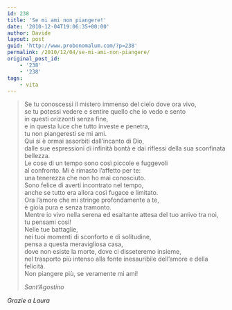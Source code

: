 ```yaml
---
id: 238
title: 'Se mi ami non piangere!'
date: '2010-12-04T19:06:35+00:00'
author: Davide
layout: post
guid: 'http://www.probonomalum.com/?p=238'
permalink: /2010/12/04/se-mi-ami-non-piangere/
original_post_id:
    - '238'
    - '238'
tags:
    - vita
---
```


> Se tu conoscessi il mistero immenso del cielo dove ora vivo,  
> se tu potessi vedere e sentire quello che io vedo e sento  
> in questi orizzonti senza fine,  
> e in questa luce che tutto investe e penetra,  
> tu non piangeresti se mi ami.  
> Qui si è ormai assorbiti dall’incanto di Dio,  
> dalle sue espressioni di infinità bontà e dai riflessi della sua sconfinata bellezza.  
> Le cose di un tempo sono così piccole e fuggevoli  
> al confronto. Mi è rimasto l’affetto per te:  
> una tenerezza che non ho mai conosciuto.  
> Sono felice di averti incontrato nel tempo,  
> anche se tutto era allora così fugace e limitato.  
> Ora l’amore che mi stringe profondamente a te,  
> è gioia pura e senza tramonto.  
> Mentre io vivo nella serena ed esaltante attesa del tuo arrivo tra noi,  
> tu pensami così!  
> Nelle tue battaglie,  
> nei tuoi momenti di sconforto e di solitudine,  
> pensa a questa meravigliosa casa,  
> dove non esiste la morte, dove ci disseteremo insieme,  
> nel trasporto più intenso alla fonte inesauribile dell’amore e della felicità.  
> Non piangere più, se veramente mi ami!
> 
> <cite>Sant’Agostino</cite>

*Grazie a Laura*